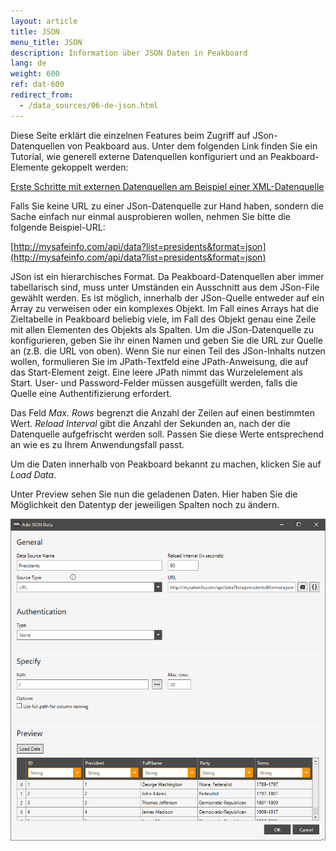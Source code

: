```yaml
---
layout: article
title: JSON
menu_title: JSON
description: Information über JSON Daten in Peakboard
lang: de
weight: 600
ref: dat-600
redirect_from:
  - /data_sources/06-de-json.html
---
```

Diese Seite erklärt die einzelnen Features beim Zugriff auf JSon-Datenquellen von Peakboard aus. Unter dem folgenden Link finden Sie ein Tutorial, wie generell externe Datenquellen konfiguriert und an Peakboard-Elemente gekoppelt werden:


[Erste Schritte mit externen Datenquellen am Beispiel einer XML-Datenquelle](/tutorials/03-de-xml-daten.html)

Falls Sie keine URL zu einer JSon-Datenquelle zur Hand haben, sondern die Sache einfach nur einmal ausprobieren wollen, nehmen Sie bitte die folgende Beispiel-URL:



[http://mysafeinfo.com/api/data?list=presidents&format=json](http://mysafeinfo.com/api/data?list=presidents&format=json)


JSon ist ein hierarchisches Format. Da Peakboard-Datenquellen aber immer tabellarisch sind, muss unter Umständen ein Ausschnitt aus dem JSon-File gewählt werden. Es ist möglich, innerhalb der JSon-Quelle entweder auf ein Array zu verweisen oder ein komplexes Objekt. Im Fall eines Arrays hat die Zieltabelle in Peakboard beliebig viele, im Fall des Objekt genau eine Zeile mit allen Elementen des Objekts als Spalten. Um die JSon-Datenquelle zu konfigurieren, geben Sie ihr einen Namen und geben Sie die URL zur Quelle an (z.B. die URL von oben). Wenn Sie nur einen Teil des JSon-Inhalts nutzen wollen, formulieren Sie im JPath-Textfeld eine JPath-Anweisung, die auf das Start-Element zeigt. Eine leere JPath nimmt das Wurzelelement als Start. User- und Password-Felder müssen ausgefüllt werden, falls die Quelle eine Authentifizierung erfordert.

Das Feld *Max. Rows* begrenzt die Anzahl der Zeilen auf einen bestimmten Wert. *Reload Interval* gibt die Anzahl der Sekunden an, nach der die Datenquelle aufgefrischt werden soll. Passen Sie diese Werte entsprechend an wie es zu Ihrem Anwendungsfall passt.

Um die Daten innerhalb von Peakboard bekannt zu machen, klicken Sie auf *Load Data*. 

Unter Preview sehen Sie nun die geladenen Daten.
Hier haben Sie die Möglichkeit den Datentyp der jeweiligen Spalten noch zu ändern.

![JSON Add Data Dialog](/assets/images/data-sources/json/json-add-data-dialog.png)
